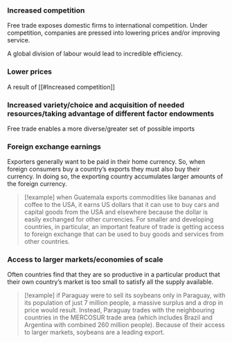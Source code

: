 ### Increased competition
Free trade exposes domestic firms to international competition. Under competition, companies are pressed into lowering prices and/or improving service. 

A global division of labour would lead to incredible efficiency. 

### Lower prices
A result of [[#Increased competition]]

### Increased variety/choice and acquisition of needed resources/taking advantage of different factor endowments
Free trade enables a more diverse/greater set of possible imports

### Foreign exchange earnings
Exporters generally want to be paid in their home currency. So, when foreign consumers buy a country’s exports they must also buy their currency. In doing so, the exporting country accumulates larger amounts of the foreign currency.

> [!example] 
> when Guatemala exports commodities like bananas and coffee to the USA, it earns US dollars that it can use to buy cars and capital goods from the USA and elsewhere because the dollar is easily exchanged for other currencies. For smaller and developing countries, in particular, an important feature of trade is getting access to foreign exchange that can be used to buy goods and services from other countries.


### Access to larger markets/economies of scale
Often countries find that they are so productive in a particular product that their own country’s market is too small to satisfy all the supply available.
> [!example]
> if Paraguay were to sell its soybeans only in Paraguay, with its population of just 7 million people, a massive surplus and a drop in price would result. Instead, Paraguay trades with the neighbouring countries in the MERCOSUR trade area (which includes Brazil and Argentina with combined 260 million people). Because of their access to larger markets, soybeans are a leading export.

